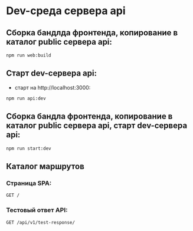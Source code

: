 # Dev-среда сервера api

## Сборка бандлда фронтенда, копирование в каталог public сервера api:

`npm run web:build`

## Старт dev-сервера api:

- старт на http://localhost:3000:

`npm run api:dev`

## Сборка бандла фронтенда, копирование в каталог public сервера api, старт dev-сервера api:

`npm run start:dev`

## Каталог маршрутов

### Страница SPA:

`GET /`

### Тестовый ответ API:

`GET /api/v1/test-response/`

